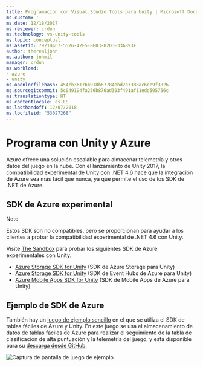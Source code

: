```yaml
---
title: Programación con Visual Studio Tools para Unity | Microsoft Docs
ms.custom: ''
ms.date: 12/18/2017
ms.reviewer: crdun
ms.technology: vs-unity-tools
ms.topic: conceptual
ms.assetid: 7921D4C7-5526-42F5-8E03-82D3E33A893F
author: therealjohn
ms.author: johmil
manager: crdun
ms.workload:
- azure
- unity
ms.openlocfilehash: 454cb3617bb918b67784ebd2a3388ac6ee9f3826
ms.sourcegitcommit: 5c049194fa256b876ad303f491af11edd505756c
ms.translationtype: HT
ms.contentlocale: es-ES
ms.lasthandoff: 12/07/2018
ms.locfileid: "53027268"
---
```

# <a name="program-with-unity-and-azure"></a>Programa con Unity y Azure

Azure ofrece una solución escalable para almacenar telemetría y otros datos del juego en la nube. Con el lanzamiento de Unity 2017, la compatibilidad experimental de Unity con .NET 4.6 hace que la integración de Azure sea más fácil que nunca, ya que permite el uso de los SDK de .NET de Azure.

## <a name="experimental-azure-sdks"></a>SDK de Azure experimental

> [!NOTE]
> Estos SDK son no compatibles, pero se proporcionan para ayudar a los clientes a probar la compatibilidad experimental de .NET 4.6 con Unity.

Visite [The Sandbox](/sandbox/) para probar los siguientes SDK de Azure experimentales con Unity:

* [Azure Storage SDK for Unity](https://aka.ms/azstoragegamedev) (SDK de Azure Storage para Unity)
* [Azure Storage SDK for Unity](https://aka.ms/azeventhubsgamedev) (SDK de Event Hubs de Azure para Unity)
* [Azure Mobile Apps SDK for Unity](https://aka.ms/azmobileappsgamedev) (SDK de Mobile Apps de Azure para Unity)

## <a name="azure-sdk-sample"></a>Ejemplo de SDK de Azure

También hay un [juego de ejemplo sencillo](https://aka.ms/azmobileappsracer) en el que se utiliza el SDK de tablas fáciles de Azure y Unity. En este juego se usa el almacenamiento de datos de tablas fáciles de Azure para realizar el seguimiento de la tabla de clasificación de alta puntuación y la telemetría del juego, y está disponible para su [descarga desde GitHub](https://aka.ms/azsamples-unity).

![Captura de pantalla de juego de ejemplo](media/vstu_azure-test-sample-game-image2.png)
